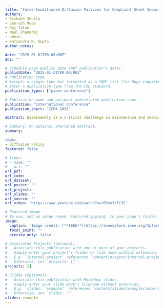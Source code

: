 ```yaml
---
title: "Force-Conditioned Diffusion Policies for Compliant Sheet Separation Tasks in Bimanual Robotic Cells"
authors:
- Rishabh Shukla
- Samrudh Mude
- Raj Talan
- Neel Dhanaraj
- admin
- Satyandra K. Gupta
author_notes:

date: "2025-01-01T00:00:00Z"
doi: ""

# Schedule page publish date (NOT publication's date).
publishDate: "2025-01-21T00:00:00Z"
# Publication type.
# Accepts a single type but formatted as a YAML list (for Hugo requirements).
# Enter a publication type from the CSL standard.
publication_types: ["paper-conference"]

# Publication name and optional abbreviated publication name.
publication: "International Conference"
publication_short: "ICRA 2025"

abstract: Disassembly is a critical challenge in maintenance and service tasks, particularly in high-precision operations such as electric vehicle (EV) battery recycling.Tasks like prying-open sealed battery covers require precise manipulation and controlled force application. In our approach we collect human demonstrations using a motion capture system, enabling the robot to learn from human-expert disassembly strategies.These demonstrations train a bimanual robotic system in which one arm exerts force with a specialized tool while the other manipulates and removes sealed components.Our method builds on a diffusion-based policy and integrates real-time force sensing to adapt its actions as contact conditions change. We decompose the demonstrations into distinct sub-tasks and apply data augmentation, thereby reducing the number of demonstrations needed and mitigating potential task failures. Our results show that the proposed method, even with a small dataset, achieves a high task success rate and efficiency compared to a standard diffusion technique. We demonstrate in a real-world application that the bimanual system effectively executes chiseling and peeling actions to separate bonded sheet from a substrate.

# Summary. An optional shortened abstract.
summary: 

tags:
- Diffusion Policy
featured: false

# links:
# - name: ""
#   url: ""
url_pdf: 
url_code: 
url_dataset: 
url_poster: ''
url_project:
url_slides: ''
url_source: ''
url_video: 'https://www.youtube.com/watch?v=rRBom3rPj3I'

# Featured image
# To use, add an image named `featured.jpg/png` to your page's folder. 
image:
  caption: 'Image credit: [**IEEE**](https://ieeexplore.ieee.org/Xplore/home.jsp)'
  focal_point: ""
  preview_only: false

# Associated Projects (optional).
#   Associate this publication with one or more of your projects.
#   Simply enter your project's folder or file name without extension.
#   E.g. `internal-project` references `content/project/internal-project/index.md`.
#   Otherwise, set `projects: []`.
projects: []

# Slides (optional).
#   Associate this publication with Markdown slides.
#   Simply enter your slide deck's filename without extension.
#   E.g. `slides: "example"` references `content/slides/example/index.md`.
#   Otherwise, set `slides: ""`.
slides: example
---
```


<!-- {{% callout note %}}
Click the *Cite* button above to demo the feature to enable visitors to import publication metadata into their reference management software.
{{% /callout %}}

{{% callout note %}}
Create your slides in Markdown - click the *Slides* button to check out the example.
{{% /callout %}} -->

<!-- Add the publication's **full text** or **supplementary notes** here. You can use rich formatting such as including [code, math, and images](https://docs.hugoblox.com/content/writing-markdown-latex/). -->
